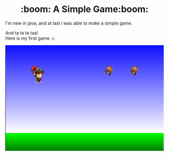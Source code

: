 <h1 align="center"> :boom: A Simple Game:boom: </h1>
I'm new in java, and at last i was able to make a simple game.
 
 And ta ta ta taa!  
 Here is my first game :relaxed:

![deneme](https://github.com/buraxta/myFirstGame/blob/main/src/images/ss.png)
